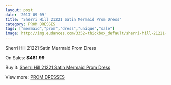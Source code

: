 ```yaml
---
layout: post
date: '2017-09-09'
title: "Sherri Hill 21221 Satin Mermaid Prom Dress"
category: PROM DRESSES
tags: ["mermaid","prom","dress","unique","sale"]
image: http://img.eudances.com/3352-thickbox_default/sherri-hill-21221-satin-mermaid-prom-dress.jpg
---
```

Sherri Hill 21221 Satin Mermaid Prom Dress

On Sales: **$461.99**
<a href="https://www.eudances.com/en/prom-dresses/1141-sherri-hill-21221-satin-mermaid-prom-dress.html"><amp-img layout="responsive" width="600" height="600" src="//img.eudances.com/3352-thickbox_default/sherri-hill-21221-satin-mermaid-prom-dress.jpg" alt="Sherri Hill 21221 Satin Mermaid Prom Dress 0" /></a>
<a href="https://www.eudances.com/en/prom-dresses/1141-sherri-hill-21221-satin-mermaid-prom-dress.html"><amp-img layout="responsive" width="600" height="600" src="//img.eudances.com/3356-thickbox_default/sherri-hill-21221-satin-mermaid-prom-dress.jpg" alt="Sherri Hill 21221 Satin Mermaid Prom Dress 1" /></a>
<a href="https://www.eudances.com/en/prom-dresses/1141-sherri-hill-21221-satin-mermaid-prom-dress.html"><amp-img layout="responsive" width="600" height="600" src="//img.eudances.com/3355-thickbox_default/sherri-hill-21221-satin-mermaid-prom-dress.jpg" alt="Sherri Hill 21221 Satin Mermaid Prom Dress 2" /></a>
<a href="https://www.eudances.com/en/prom-dresses/1141-sherri-hill-21221-satin-mermaid-prom-dress.html"><amp-img layout="responsive" width="600" height="600" src="//img.eudances.com/3354-thickbox_default/sherri-hill-21221-satin-mermaid-prom-dress.jpg" alt="Sherri Hill 21221 Satin Mermaid Prom Dress 3" /></a>
<a href="https://www.eudances.com/en/prom-dresses/1141-sherri-hill-21221-satin-mermaid-prom-dress.html"><amp-img layout="responsive" width="600" height="600" src="//img.eudances.com/3353-thickbox_default/sherri-hill-21221-satin-mermaid-prom-dress.jpg" alt="Sherri Hill 21221 Satin Mermaid Prom Dress 4" /></a>

Buy it: [Sherri Hill 21221 Satin Mermaid Prom Dress](https://www.eudances.com/en/prom-dresses/1141-sherri-hill-21221-satin-mermaid-prom-dress.html "Sherri Hill 21221 Satin Mermaid Prom Dress")

View more: [PROM DRESSES](https://www.eudances.com/en/13-prom-dresses "PROM DRESSES")